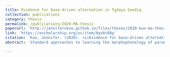 ```yaml
---
title: Evidence for base-driven alternation in Tgdaya Seediq
collection: publications
category: thesis
permalink: /publications/2020-MA-thesis
paperurl: 'http://jenniferxkuo.github.io/files/theses/2020-kuo-ma-thesis'
link: 'https://escholarship.org/uc/item/8gv0c68g'
citation: 'Kuo, Jennifer. (2020). <i>Evidence for base-driven alternation in Tgdaya Seediq.</i> M.A. thesis. UCLA.'
abstract: 'Standard approaches to learning the morphophonology of paradigms require positing URs from which surface contrasts can be derived. Often, URs are &quot;cobbled&quot;, in that they combine information from multiple forms of the paradigm, and do not necessarily correspond to anysingle surface form (Kenstowicz and Kisseberth, 1977: 33). In contrast, Albright (2002, etseq.) argues for a single surface base approach,  where the UR must be based on the surface forms of one slot in the paradigm.  In Tgdaya Seediq (Austronesian: Taiwan),  all forms of a paradigm (non-suffixed vs.  suffixed) suffer from some loss of contrasts, making it a good test case for comparing between the two theories of morphophonology.  In this thesis, I conduct an empirical study of Seediq verbal alternations, and find support for Albright’s surface base hypothesis.'

---
```

